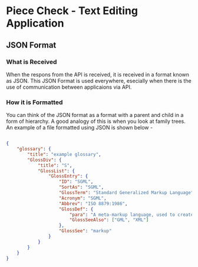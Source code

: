 # Piece Check - Text Editing Application
## JSON Format
### What is Received

When the respons from the API is received, it is received in a format known as JSON. This JSON Format is used everywhere, esecially when there is the use of communication between applicaions via API.

### How it is Formatted

You can think of the JSON format as a format with a parent and child in a form of hierarchy. A good analogy of this is when you look at family trees. An example of a file formatted using JSON is shown below - 

```JSON

{
    "glossary": {
        "title": "example glossary",
		"GlossDiv": {
            "title": "S",
			"GlossList": {
                "GlossEntry": {
                    "ID": "SGML",
					"SortAs": "SGML",
					"GlossTerm": "Standard Generalized Markup Language",
					"Acronym": "SGML",
					"Abbrev": "ISO 8879:1986",
					"GlossDef": {
                        "para": "A meta-markup language, used to create markup languages such as DocBook.",
						"GlossSeeAlso": ["GML", "XML"]
                    },
					"GlossSee": "markup"
                }
            }
        }
    }
}
```
